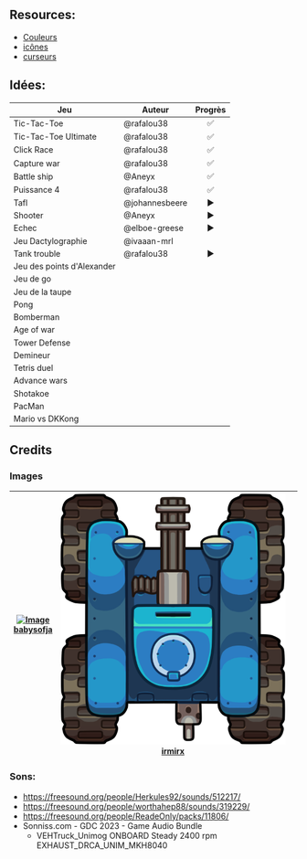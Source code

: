 ## Resources:

- [Couleurs](https://htmlcolorcodes.com/fr/tableau-de-couleur/)
- [icônes](https://icones.js.org/)
- [curseurs](https://codepen.io/michaelgearon/embed/wGKNgp?height=500&theme-id=0&slug-hash=wGKNgp&default-tab=result&animations=run&editable=&embed-version=2&user=michaelgearon&name=cp_embed_1)

## Idées:

| Jeu                        | Auteur         | Progrès |
| -------------------------- | -------------- | :-----: |
| Tic-Tac-Toe                | @rafalou38     |    ✅    |
| Tic-Tac-Toe Ultimate       | @rafalou38     |    ✅    |
| Click Race                 | @rafalou38     |    ✅    |
| Capture war                | @rafalou38     |    ✅    |
| Battle ship                | @Aneyx         |    ✅    |
| Puissance 4                | @rafalou38     |    ✅    |
| Tafl                       | @johannesbeere |    ▶️    |
| Shooter                    | @Aneyx         |    ▶️    |
| Echec                      | @elboe-greese  |    ▶️    |
| Jeu Dactylographie         | @ivaaan-mrl    |         |
| Tank trouble               | @rafalou38     |    ▶️    |
| Jeu des points d'Alexander |                |         |
| Jeu de go                  |                |         |
| Jeu de la taupe            |                |         |
| Pong                       |                |         |
| Bomberman                  |                |         |
| Age of war                 |                |         |
| Tower Defense              |                |         |
| Demineur                   |                |         |
| Tetris duel                |                |         |
| Advance wars               |                |         |
| Shotakoe                   |                |         |
| PacMan                     |                |         |
| Mario vs DKKong            |                |         |


## Credits


### Images

| [![Image][GrassImg] <br/> babysofja][grassLink] | [![Image][tankImg] <br/> irmirx][tankLink] |       |
| :---------------------------------------------: | :----------------------------------------: | :---: |

[grassLink]: https://www.freepik.com/free-vector/seamless-textured-grass-natural-grass-pattern_11930799.htm#query=grass%20texture&position=11&from_view=keyword
[GrassImg]: /static/images/grass.jpg

[tankLink]: https://www.freepik.com/free-vector/seamless-textured-grass-natural-grass-pattern_11930799.htm#query=grass%20texture&position=11&from_view=keyword
[tankImg]: /static/images/tank.png
<!-- [tankImg]: https://opengameart.org/sites/default/files/styles/medium/public/preview_344.png -->

### Sons:

- https://freesound.org/people/Herkules92/sounds/512217/
- https://freesound.org/people/worthahep88/sounds/319229/
- https://freesound.org/people/ReadeOnly/packs/11806/
- Sonniss.com - GDC 2023 - Game Audio Bundle
  - VEHTruck_Unimog ONBOARD Steady 2400 rpm EXHAUST_DRCA_UNIM_MKH8040